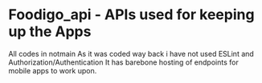 # Foodigo_api - APIs used for keeping up the Apps
All codes in notmain
As it was coded way back i have not used ESLint and Authorization/Authentication 
It has barebone hosting of endpoints for mobile apps to work upon.
